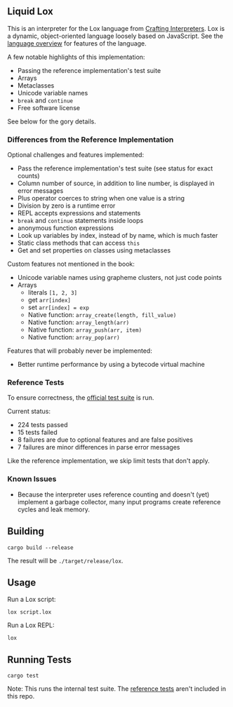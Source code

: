 ## Liquid Lox

This is an interpreter for the Lox language from
[Crafting Interpreters](https://www.craftinginterpreters.com/).  Lox is a
dynamic, object-oriented language loosely based on JavaScript.  See the
[language overview](https://www.craftinginterpreters.com/the-lox-language.html)
for features of the language.

A few notable highlights of this implementation:

- Passing the reference implementation's test suite
- Arrays
- Metaclasses
- Unicode variable names
- `break` and `continue`
- Free software license

See below for the gory details.

### Differences from the Reference Implementation

Optional challenges and features implemented:

- Pass the reference implementation's test suite (see status for exact counts)
- Column number of source, in addition to line number, is displayed in error
  messages
- Plus operator coerces to string when one value is a string
- Division by zero is a runtime error
- REPL accepts expressions and statements
- `break` and `continue` statements inside loops
- anonymous function expressions
- Look up variables by index, instead of by name, which is much faster
- Static class methods that can access `this`
- Get and set properties on classes using metaclasses

Custom features not mentioned in the book:

- Unicode variable names using grapheme clusters, not just code points
- Arrays
  - literals `[1, 2, 3]`
  - get `arr[index]`
  - set `arr[index] = exp`
  - Native function: `array_create(length, fill_value)`
  - Native function: `array_length(arr)`
  - Native function: `array_push(arr, item)`
  - Native function: `array_pop(arr)`

Features that will probably never be implemented:

- Better runtime performance by using a bytecode virtual machine

### Reference Tests

To ensure correctness, the
[official test suite](https://github.com/munificent/craftinginterpreters/tree/master/test)
is run.

Current status:

- 224 tests passed
- 15 tests failed
- 8 failures are due to optional features and are false positives
- 7 failures are minor differences in parse error messages

Like the reference implementation, we skip limit tests that don't apply.

### Known Issues

- Because the interpreter uses reference counting and doesn't (yet) implement a
  garbage collector, many input programs create reference cycles and leak
  memory.

## Building

```shell
cargo build --release
```

The result will be `./target/release/lox`.

## Usage

Run a Lox script:

```shell
lox script.lox
```

Run a Lox REPL:

```shell
lox
```

## Running Tests

```shell
cargo test
```

Note: This runs the internal test suite.  The
[reference tests](https://github.com/munificent/craftinginterpreters/tree/master/test)
aren't included in this repo.
